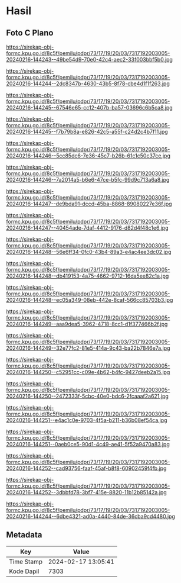 # Hasil

## Foto C Plano

https://sirekap-obj-formc.kpu.go.id/8c5f/pemilu/pdpr/73/17/19/20/03/7317192003005-20240216-144243--49be54d9-70e0-42c4-aec2-33f003bbf5b0.jpg

https://sirekap-obj-formc.kpu.go.id/8c5f/pemilu/pdpr/73/17/19/20/03/7317192003005-20240216-144244--2dc8347b-4630-43b5-8f78-cbe4d1f1f263.jpg

https://sirekap-obj-formc.kpu.go.id/8c5f/pemilu/pdpr/73/17/19/20/03/7317192003005-20240216-144245--67546e65-cc12-407b-ba57-03696c6b5ca8.jpg

https://sirekap-obj-formc.kpu.go.id/8c5f/pemilu/pdpr/73/17/19/20/03/7317192003005-20240216-144245--f7b79b8a-e826-42c5-a55f-c24d2c4b7f11.jpg

https://sirekap-obj-formc.kpu.go.id/8c5f/pemilu/pdpr/73/17/19/20/03/7317192003005-20240216-144246--5cc85dc6-7e36-45c7-b26b-61c1c50c37ce.jpg

https://sirekap-obj-formc.kpu.go.id/8c5f/pemilu/pdpr/73/17/19/20/03/7317192003005-20240216-144246--7a2014a5-b6e6-47ce-b5fc-99d9c713a6a8.jpg

https://sirekap-obj-formc.kpu.go.id/8c5f/pemilu/pdpr/73/17/19/20/03/7317192003005-20240216-144247--de9bda91-dccd-45ba-8868-89080227e36f.jpg

https://sirekap-obj-formc.kpu.go.id/8c5f/pemilu/pdpr/73/17/19/20/03/7317192003005-20240216-144247--40454ade-7daf-4412-9176-d82d4f48c1e6.jpg

https://sirekap-obj-formc.kpu.go.id/8c5f/pemilu/pdpr/73/17/19/20/03/7317192003005-20240216-144248--56e6ff34-0fc0-43b4-89a3-e4ac4ee3dc02.jpg

https://sirekap-obj-formc.kpu.go.id/8c5f/pemilu/pdpr/73/17/19/20/03/7317192003005-20240216-144248--db419153-4a75-4662-9712-16da5ee82c1a.jpg

https://sirekap-obj-formc.kpu.go.id/8c5f/pemilu/pdpr/73/17/19/20/03/7317192003005-20240216-144248--ec05a349-08eb-442e-8caf-566cc85703b3.jpg

https://sirekap-obj-formc.kpu.go.id/8c5f/pemilu/pdpr/73/17/19/20/03/7317192003005-20240216-144249--aaa9dea5-3962-4718-8cc1-d1f377466b2f.jpg

https://sirekap-obj-formc.kpu.go.id/8c5f/pemilu/pdpr/73/17/19/20/03/7317192003005-20240216-144249--32e77fc2-81e5-414a-9c43-ba22b7846e7a.jpg

https://sirekap-obj-formc.kpu.go.id/8c5f/pemilu/pdpr/73/17/19/20/03/7317192003005-20240216-144250--c52951cc-c09e-4b62-b4fc-9427deeb2a15.jpg

https://sirekap-obj-formc.kpu.go.id/8c5f/pemilu/pdpr/73/17/19/20/03/7317192003005-20240216-144250--2472333f-5cbc-40e0-bdc6-2fcaaaf2a621.jpg

https://sirekap-obj-formc.kpu.go.id/8c5f/pemilu/pdpr/73/17/19/20/03/7317192003005-20240216-144251--e4ac1c0e-9703-4f5a-b211-b36b08ef54ca.jpg

https://sirekap-obj-formc.kpu.go.id/8c5f/pemilu/pdpr/73/17/19/20/03/7317192003005-20240216-144251--0aeb0ce5-90d1-4c49-ae41-5f52a9470a83.jpg

https://sirekap-obj-formc.kpu.go.id/8c5f/pemilu/pdpr/73/17/19/20/03/7317192003005-20240216-144252--cad93756-faaf-45af-b8f8-60902459f4fb.jpg

https://sirekap-obj-formc.kpu.go.id/8c5f/pemilu/pdpr/73/17/19/20/03/7317192003005-20240216-144252--3dbbfd78-3bf7-415e-8820-11b12b85142a.jpg

https://sirekap-obj-formc.kpu.go.id/8c5f/pemilu/pdpr/73/17/19/20/03/7317192003005-20240216-144244--6dbe4321-ad0a-4440-84de-36cba9cd4480.jpg


## Metadata

| Key        | Value               |
| ---------- | ------------------- |
| Time Stamp | 2024-02-17 13:05:41 |
| Kode Dapil | 7303                |



